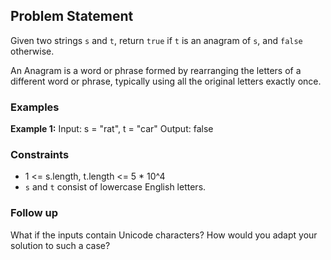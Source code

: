## Problem Statement

Given two strings `s` and `t`, return `true` if `t` is an anagram of `s`, and `false` otherwise.

An Anagram is a word or phrase formed by rearranging the letters of a different word or phrase, typically using all the original letters exactly once.

### Examples

**Example 1:**
Input: s = "rat", t = "car"
Output: false

### Constraints

- 1 <= s.length, t.length <= 5 \* 10^4
- `s` and `t` consist of lowercase English letters.

### Follow up

What if the inputs contain Unicode characters? How would you adapt your solution to such a case?

